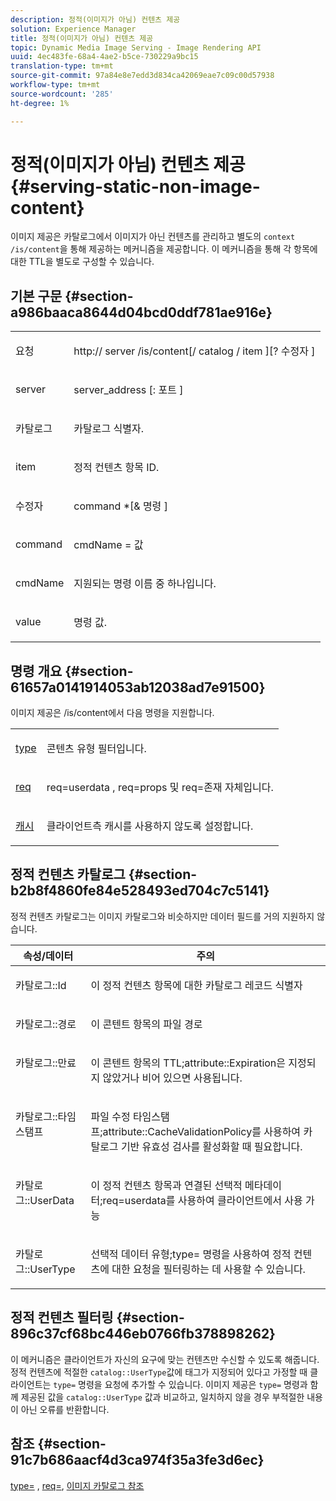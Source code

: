 ```yaml
---
description: 정적(이미지가 아님) 컨텐츠 제공
solution: Experience Manager
title: 정적(이미지가 아님) 컨텐츠 제공
topic: Dynamic Media Image Serving - Image Rendering API
uuid: 4ec483fe-68a4-4ae2-b5ce-730229a9bc15
translation-type: tm+mt
source-git-commit: 97a84e8e7edd3d834ca42069eae7c09c00d57938
workflow-type: tm+mt
source-wordcount: '285'
ht-degree: 1%

---
```



# 정적(이미지가 아님) 컨텐츠 제공{#serving-static-non-image-content}

이미지 제공은 카탈로그에서 이미지가 아닌 컨텐츠를 관리하고 별도의 `context /is/content`을 통해 제공하는 메커니즘을 제공합니다. 이 메커니즘을 통해 각 항목에 대한 TTL을 별도로 구성할 수 있습니다.

## 기본 구문 {#section-a986baaca8644d04bcd0ddf781ae916e}

<table id="simpletable_4A6249F0C40747339524323EB0831CE4"> 
 <tr class="strow"> 
  <td class="stentry"> <p> <span class="codeph"> <span class="varname"> 요청  </span> </span> </p> </td> 
  <td class="stentry"> <p> <span class="codeph"> http://  <span class="varname"> server  </span>/is/content[/  <span class="varname"> catalog  </span>/  <span class="varname"> item  </span>][? <span class="varname"> 수정자  </span>]  </span> </p> </td> 
 </tr> 
 <tr class="strow"> 
  <td class="stentry"> <p> <span class="codeph"> <span class="varname"> server  </span> </span> </p> </td> 
  <td class="stentry"> <p> <span class="codeph"> <span class="varname"> server_address  </span>[: <span class="varname"> 포트  </span>]  </span> </p> </td> 
 </tr> 
 <tr class="strow"> 
  <td class="stentry"> <p> <span class="codeph"> <span class="varname"> 카탈로그  </span> </span> </p> </td> 
  <td class="stentry"> <p>카탈로그 식별자. </p> </td> 
 </tr> 
 <tr class="strow"> 
  <td class="stentry"> <p> <span class="codeph"> <span class="varname"> item  </span> </span> </p> </td> 
  <td class="stentry"> <p>정적 컨텐츠 항목 ID. </p> </td> 
 </tr> 
 <tr class="strow"> 
  <td class="stentry"> <p> <span class="codeph"> <span class="varname"> 수정자  </span> </span> </p> </td> 
  <td class="stentry"> <p> <span class="codeph"> <span class="varname"> command  </span>*[&amp;  <span class="varname"> 명령  </span>]  </span> </p> </td> 
 </tr> 
 <tr class="strow"> 
  <td class="stentry"> <p> <span class="codeph"> <span class="varname"> command  </span> </span> </p> </td> 
  <td class="stentry"> <p> <span class="codeph"> <span class="varname"> cmdName  </span>=  <span class="varname"> 값  </span> </span> </p> </td> 
 </tr> 
 <tr class="strow"> 
  <td class="stentry"> <p> <span class="codeph"> <span class="varname"> cmdName  </span> </span> </p> </td> 
  <td class="stentry"> <p>지원되는 명령 이름 중 하나입니다. </p> </td> 
 </tr> 
 <tr class="strow"> 
  <td class="stentry"> <p> <span class="codeph"> <span class="varname"> value  </span> </span> </p> </td> 
  <td class="stentry"> <p>명령 값. </p> </td> 
 </tr> 
</table>

## 명령 개요 {#section-61657a0141914053ab12038ad7e91500}

이미지 제공은 /is/content에서 다음 명령을 지원합니다.

<table id="simpletable_1D96BA1AB5394B3C9B91D46617AFC0FA"> 
 <tr class="strow"> 
  <td class="stentry"> <a href="../../../../../is-api/http-ref/image-serving-api-ref/c-http-protocol-reference/c-command-reference/r-type.md#reference-89094fd1c50c444eb082cd266769cccb" type="reference" format="dita" scope="local"> type </a> </td> 
  <td class="stentry"> <p>콘텐츠 유형 필터입니다. </p> </td> 
 </tr> 
 <tr class="strow"> 
  <td class="stentry"> <a href="../../../../../is-api/http-ref/image-serving-api-ref/c-http-protocol-reference/c-command-reference/r-req/r-req.md#reference-907cdb4a97034db7ad94695f25552e76" type="reference" format="dita" scope="local"> req  </a> </td> 
  <td class="stentry"> <p> <span class="codeph"> req=userdata  </span>,  <span class="codeph"> req=props  </span>및  <span class="codeph"> req=존재  </span> 자체입니다. </p> </td> 
 </tr> 
 <tr class="strow"> 
  <td class="stentry"> <a href="../../../../../is-api/http-ref/image-serving-api-ref/c-http-protocol-reference/c-command-reference/r-is-http-cache.md#reference-168189bee4ce4d1189d427891f22be2e" type="reference" format="dita" scope="local"> 캐시  </a> </td> 
  <td class="stentry"> <p>클라이언트측 캐시를 사용하지 않도록 설정합니다. </p> </td> 
 </tr> 
</table>

## 정적 컨텐츠 카탈로그 {#section-b2b8f4860fe84e528493ed704c7c5141}

정적 컨텐츠 카탈로그는 이미지 카탈로그와 비슷하지만 데이터 필드를 거의 지원하지 않습니다.

<table id="table_3B111EC3AA1044FB9B659FD54BADDC39"> 
 <thead> 
  <tr> 
   <th class="entry"> <b> 속성/데이터</b> </th> 
   <th class="entry"> <b> 주의</b> </th> 
  </tr> 
 </thead>
 <tbody> 
  <tr valign="top"> 
   <td> <p> <span class="codeph"> 카탈로그::Id  </span> </p> </td> 
   <td> <p> 이 정적 컨텐츠 항목에 대한 카탈로그 레코드 식별자 </p> </td> 
  </tr> 
  <tr valign="top"> 
   <td> <p> <span class="codeph"> 카탈로그::경로  </span> </p> </td> 
   <td> <p> 이 콘텐트 항목의 파일 경로 </p> </td> 
  </tr> 
  <tr valign="top"> 
   <td> <p> <span class="codeph"> 카탈로그::만료  </span> </p> </td> 
   <td> <p> 이 콘텐트 항목의 TTL;attribute::Expiration은 지정되지 않았거나 비어 있으면 사용됩니다. </p> </td> 
  </tr> 
  <tr valign="top"> 
   <td> <p> <span class="codeph"> 카탈로그::타임스탬프  </span> </p> </td> 
   <td> <p> 파일 수정 타임스탬프;attribute::CacheValidationPolicy를 사용하여 카탈로그 기반 유효성 검사를 활성화할 때 필요합니다. </p> </td> 
  </tr> 
  <tr valign="top"> 
   <td> <p> <span class="codeph"> 카탈로그::UserData  </span> </p> </td> 
   <td> <p> 이 정적 컨텐츠 항목과 연결된 선택적 메타데이터;req=userdata를 사용하여 클라이언트에서 사용 가능 </p> </td> 
  </tr> 
  <tr valign="top"> 
   <td> <p> <span class="codeph"> 카탈로그::UserType  </span> </p> </td> 
   <td> <p> 선택적 데이터 유형;type= 명령을 사용하여 정적 컨텐츠에 대한 요청을 필터링하는 데 사용할 수 있습니다. </p> </td> 
  </tr> 
 </tbody> 
</table>

## 정적 컨텐츠 필터링 {#section-896c37cf68bc446eb0766fb378898262}

이 메커니즘은 클라이언트가 자신의 요구에 맞는 컨텐츠만 수신할 수 있도록 해줍니다. 정적 컨텐츠에 적절한 `catalog::UserType`값에 태그가 지정되어 있다고 가정할 때 클라이언트는 `type=` 명령을 요청에 추가할 수 있습니다. 이미지 제공은 `type=` 명령과 함께 제공된 값을 `catalog::UserType` 값과 비교하고, 일치하지 않을 경우 부적절한 내용이 아닌 오류를 반환합니다.

## 참조 {#section-91c7b686aacf4d3ca974f35a3fe3d6ec}

[type=](../../../../../is-api/http-ref/image-serving-api-ref/c-http-protocol-reference/c-command-reference/r-type.md#reference-89094fd1c50c444eb082cd266769cccb) ,  [req=](../../../../../is-api/http-ref/image-serving-api-ref/c-http-protocol-reference/c-command-reference/r-req/r-req.md#reference-907cdb4a97034db7ad94695f25552e76),  [이미지 카탈로그 참조](../../../../../is-api/image-catalog/image-serving-api-ref/c-image-catalog-reference/c-overview/c-overview.md#concept-9ce2b6a133de45f783e95cabc5810ac3)
